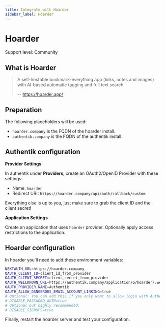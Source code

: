 ```yaml
---
title: Integrate with Hoarder
sidebar_label: Hoarder
---
```


# Hoarder

<span class="badge badge--secondary">Support level: Community</span>

## What is Hoarder

> A self-hostable bookmark-everything app (links, notes and images) with AI-based automatic tagging and full text search
>
> -- https://hoarder.app/

## Preparation

The following placeholders will be used:

-   `hoarder.company` is the FQDN of the hoarder install.
-   `authentik.company` is the FQDN of the authentik install.

## Authentik configuration

**Provider Settings**

In authentik under **Providers**, create an OAuth2/OpenID Provider with these settings:

-   Name: `hoarder`
-   Redirect URI: `https://hoarder.company/api/auth/callback/custom`

Everything else is up to you, just make sure to grab the client ID and the client secret!

**Application Settings**

Create an application that uses `hoarder` provider. Optionally apply access restrictions to the application.

## Hoarder configuration

In hoarder you'll need to add these environment variables:

```sh
NEXTAUTH_URL=https://hoarder.company
OAUTH_CLIENT_ID=client_id_from_provider
OAUTH_CLIENT_SECRET=client_secret_from_provider
OAUTH_WELLKNOWN_URL=https://authentik.company/application/o/hoarder/.well-known/openid-configuration
OAUTH_PROVIDER_NAME=Authentik
OAUTH_ALLOW_DANGEROUS_EMAIL_ACCOUNT_LINKING=true
# Optional: You can add this if you only want to allow login with Authentik
# DISABLE_PASSWORD_AUTH=true
# Optional but highly recommended:
# DISABLE_SIGNUPS=true
```

Finally, restart the hoarder server and test your configuration.
